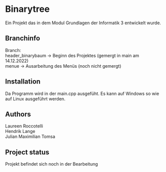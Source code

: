 # Binarytree

Ein Projekt das in dem Modul Grundlagen der Informatik 3 entwickelt wurde.

## Branchinfo

Branch: <br/>
header_binarybaum   -> Beginn des Projektes     (gemergt in main am 14.12.2022) <br/>
menue               -> Ausarbeitung des Menüs   (noch nicht gemergt)

## Installation
Da Programm wird in der main.cpp ausgefüht.
Es kann auf Windows so wie auf Linux ausgeführt werden.

## Authors
Laureen Roccotelli <br/>
Hendrik Lange <br/>
Julian Maximilian Tomsa

## Project status
Projekt befindet sich noch in der Bearbeitung
